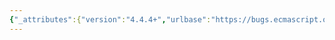 ```yaml
---
{"_attributes":{"version":"4.4.4+","urlbase":"https://bugs.ecmascript.org/","maintainer":"dherman@mozilla.com"},"bug":{"bug_id":290,"creation_ts":"2012-03-04 03:22:00 -0800","short_desc":"Coverage: Date.prototype.setXXX functions evaluate all parameters","delta_ts":"2012-03-04 03:22:03 -0800","product":"Test262","component":"ECMA-262 Tests","version":"unspecified","rep_platform":"All","op_sys":"All","bug_status":"CONFIRMED","priority":"Normal","bug_severity":"normal","everconfirmed":true,"reporter":{"uid":"andrebargull","name":"André Bargull"},"assigned_to":{"uid":"dfugate","name":"Dave Fugate"},"long_desc":{"commentid":721,"comment_count":0,"who":{"uid":"andrebargull","name":"André Bargull"},"bug_when":"2012-03-04 03:22:03 -0800","thetext":"Current engines vary widely in their implementations of the various Date.prototype.setXXX functions. \n\nSome examples per browser:\n\nIE: `new Date(0).setMinutes(void 0, {valueOf:function(){throw 'xxx'}})`\n=> returns `NaN` instead of throwing 'xxx'\n\nOpera: `new Date(NaN).setMinutes({valueOf: function(){throw 'xxx'}})`\n=> returns `NaN` instead of throwing 'xxx'\n\nFirefox: `new Date(NaN).setMinutes(0, {valueOf:function(){throw 'xxx'}})`\n=> returns `NaN` instead of throwing 'xxx'\n\n\nThat means the engines perform different \"optimizations\" to detect possible invalid date values before evaluating (here: calling ToNumber) all parameters. These optimizations seem to include partial evaluation of the parameters until a NaN value is found and inspection of the current time ([[PrimitiveValue]] of the date object) to check for NaN."}}}
---
```

